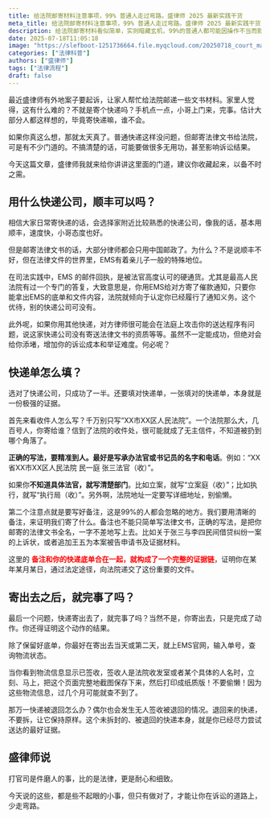```yaml
---
title: 给法院邮寄材料注意事项，99% 普通人走过弯路。盛律师 2025 最新实践干货
meta_title: 给法院邮寄材料注意事项，99% 普通人走过弯路。盛律师 2025 最新实践干货
description: 给法院邮寄材料看似简单，实则暗藏玄机，99%的普通人都可能因操作不当而影响案件。本文是盛律师根据2025年最新实践经验总结的超实用干货，详细解答了为何邮寄法律文书时应首选中国邮政EMS，而非其他快递公司。您将学到如何正确填写快递单，包括将收件人精准到法官或具体部门，以及在备注中详细列明文书全称，从而构建强有力的证据链。此外，文章还指导您如何追踪物流、保存签收截图，并正确处理被退回的快递，确保您的诉讼材料万无一失，少走弯路。
date: 2025-07-18T11:05:18
image: "https://slefboot-1251736664.file.myqcloud.com/20250718_court_mail_cover.webp"
categories: ["法律科普"]
authors: ["盛律师"]
tags: ["法律流程"]
draft: false
---
```


最近盛律师有外地案子要起诉，让家人帮忙给法院邮递一些文书材料。家里人觉得，这有什么难的？不就是寄个快递吗？手机点一点，小哥上门来，完事。估计大部分人都这样想的，毕竟寄快递嘛，谁不会。

如果你真这么想，那就太天真了。普通快递这样没问题，但邮寄法律文书给法院，可是有不少门道的。不搞清楚的话，可能要做很多无用功，甚至影响诉讼结果。

今天这篇文章，盛律师我就来给你讲讲这里面的门道，建议你收藏起来，以备不时之需。

## 用什么快递公司，顺丰可以吗？

相信大家日常寄快递的话，会选择家附近比较熟悉的快递公司，像我的话，基本用顺丰，速度快，小哥态度也好。

但是邮寄法律文书的话，大部分律师都会只用中国邮政了。为什么？不是说顺丰不好，但在法律文件的世界里，EMS有着亲儿子一般的特殊地位。

在司法实践中，EMS 的邮件回执，是被法官高度认可的硬通货。尤其是最高人民法院有过一个专门的答复，大致意思是，你用EMS给对方寄了催款通知，只要你能拿出EMS的底单和文件内容，法院就倾向于认定你已经履行了通知义务。这个优待，别的快递公司可没有。

此外呢，如果你用其他快递，对方律师很可能会在法庭上攻击你的送达程序有问题，说这家快递公司没有寄送法律文书的资质等等。虽然不一定能成功，但绝对会给你添堵，增加你的诉讼成本和举证难度。何必呢？

## 快递单怎么填？

选对了快递公司，只成功了一半。还要填对快递单，一张填对的快递单，本身就是一份极强的证据。

首先来看收件人怎么写？千万别只写“XX市XX区人民法院”。一个法院那么大，几百号人，你寄给谁？信到了法院的收件处，很可能就成了无主信件，不知道被扔到哪个角落了。

**正确的写法，要精准到人。最好是写承办法官或书记员的名字和电话**。例如：“XX省XX市XX区人民法院 民一庭 张三法官（收）”。

如果你**不知道具体法官，就写清楚部门**。比如立案，就写“立案庭（收）”；比如执行，就写“执行局（收）”。另外啊，法院地址一定要写详细地址，别偷懒。

第二个注意点就是要写好备注，这是99%的人都会忽略的地方。我们要用清晰的备注，来证明我们寄了什么。备注也不能只简单写法律文书，正确的写法，是把你邮寄的法律文书全名，一字不差地写上去。比如关于张三与李四民间借贷纠纷一案的上诉状，或者追加王五为本案被告申请书及证据材料。

这里的 **<span style="color: red;">备注和你的快递底单合在一起，就构成了一个完整的证据链</span>**，证明你在某年某月某日，通过法定途径，向法院递交了这份重要的文件。

## 寄出去之后，就完事了吗？

最后一个问题，快递寄出去了，就完事了吗？当然不是，你寄出去，只是完成了动作。你还得证明这个动作的结果。

除了保留好底单，你最好在寄出去当天或第二天，就上EMS官网，输入单号，查询物流状态。

当你看到物流信息显示已签收，签收人是法院收发室或者某个具体的人名时，立刻、马上，把这个页面完整地截图保存下来，然后打印成纸质版！不要偷懒！因为这些物流信息，过几个月可能就查不到了。

那万一快递被退回怎么办？偶尔也会发生无人签收被退回的情况。退回来的快递，不要拆，让它保持原样。这个未拆封的、被退回的快递本身，就是你已经尽力尝试送达的最好证据。

## 盛律师说

打官司是件磨人的事，比的是法律，更是耐心和细致。

今天说的这些，都是些不起眼的小事，但只有做对了，才能让你在诉讼的道路上，少走弯路。